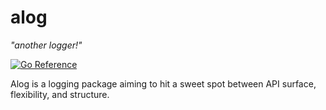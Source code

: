 # alog 

_"another logger!"_

[![Go Reference](https://pkg.go.dev/badge/github.com/vimeo/alog/v3.svg)](https://pkg.go.dev/github.com/vimeo/alog/v3)

Alog is a logging package aiming to hit a sweet spot between API surface,
flexibility, and structure.
